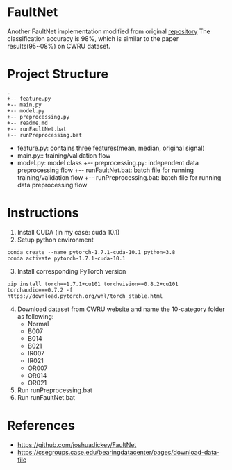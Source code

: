 # FaultNet
Another FaultNet implementation modified from original [repository](https://github.com/joshuadickey/FaultNet)
The classification accuracy is 98%, which is similar to the paper results(95~08%) on CWRU dataset.

# Project Structure
```
.
+-- feature.py
+-- main.py
+-- model.py
+-- preprocessing.py
+-- readme.md
+-- runFaultNet.bat
+-- runPreprocessing.bat
```

- feature.py: contains three features(mean, median, original signal)
- main.py:: training/validation flow
- model.py: model class
+-- preprocessing.py: independent data preprocessing flow
+-- runFaultNet.bat: batch file for running training/validation flow
+-- runPreprocessing.bat: batch file for running data preprocessing flow

# Instructions
1. Install CUDA (in my case: cuda 10.1)
2. Setup python environment
```
conda create --name pytorch-1.7.1-cuda-10.1 python=3.8
conda activate pytorch-1.7.1-cuda-10.1
```
3. Install corresponding PyTorch version
```
pip install torch==1.7.1+cu101 torchvision==0.8.2+cu101 torchaudio===0.7.2 -f https://download.pytorch.org/whl/torch_stable.html
```
4. Download dataset from CWRU website and name the 10-category folder as following:
    - Normal
    - B007
    - B014
    - B021
    - IR007
    - IR021
    - OR007
    - OR014
    - OR021
5. Run runPreprocessing.bat
6. Run runFaultNet.bat

# References
- https://github.com/joshuadickey/FaultNet
- https://csegroups.case.edu/bearingdatacenter/pages/download-data-file
